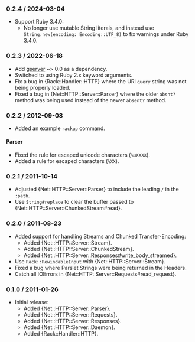 ### 0.2.4 / 2024-03-04

* Support Ruby 3.4.0:
  * No longer use mutable String literals, and instead use
    `String.new(encoding: Encoding::UTF_8)` to fix warnings under Ruby 3.4.0.

### 0.2.3 / 2022-06-18

* Add [gserver] ~> 0.0 as a dependency.
* Switched to using Ruby 2.x keyword arguments.
* Fix a bug in {Rack::Handler::HTTP} where the URI `query` string was not being
  properly loaded.
* Fixed a bug in {Net::HTTP::Server::Parser} where the older `absnt?` method
  was being used instead of the newer `absent?` method.

### 0.2.2 / 2012-09-08

* Added an example `rackup` command.

#### Parser

* Fixed the rule for escaped unicode characters (`%uXXXX`).
* Added a rule for escaped characters (`%XX`).

### 0.2.1 / 2011-10-14

* Adjusted {Net::HTTP::Server::Parser} to include the leading `/` in the
  `:path`.
* Use `String#replace` to clear the buffer passed to
  {Net::HTTP::Server::ChunkedStream#read}.

### 0.2.0 / 2011-08-23

* Added support for handling Streams and Chunked Transfer-Encoding:
  * Added {Net::HTTP::Server::Stream}.
  * Added {Net::HTTP::Server::ChunkedStream}.
  * Added {Net::HTTP::Server::Responses#write_body_streamed}.
* Use `Rack::RewindableInput` with {Net::HTTP::Server::Stream}.
* Fixed a bug where Parslet Strings were being returned in the Headers.
* Catch all IOErrors in {Net::HTTP::Server::Requests#read_request}.

### 0.1.0 / 2011-01-26

* Initial release:
  * Added {Net::HTTP::Server::Parser}.
  * Added {Net::HTTP::Server::Requests}.
  * Added {Net::HTTP::Server::Responses}.
  * Added {Net::HTTP::Server::Daemon}.
  * Added {Rack::Handler::HTTP}.

[gserver]: https://rubygems.org/gems/gserver
